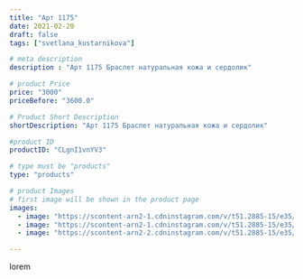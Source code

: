 ```yaml
---
title: "Арт 1175"
date: 2021-02-20
draft: false
tags: ["svetlana_kustarnikova"]

# meta description
description : "Арт 1175 Браслет натуральная кожа и сердолик"

# product Price
price: "3000"
priceBefore: "3600.0"

# Product Short Description
shortDescription: "Арт 1175 Браслет натуральная кожа и сердолик"

#product ID
productID: "CLgnI1vnYV3"

# type must be "products"
type: "products"

# product Images
# first image will be shown in the product page
images:
  - image: "https://scontent-arn2-1.cdninstagram.com/v/t51.2885-15/e35/151650016_471629613876490_508285987595620035_n.jpg?se=7&tp=1&_nc_ht=scontent-arn2-1.cdninstagram.com&_nc_cat=110&_nc_ohc=9JBncy67zxkAX8PUw4H&oh=3ea1c719443b2738d61652072570924f&oe=606C3FBF&ig_cache_key=MjUxMzE4MDcxOTAyMTE4OTk1OQ%3D%3D.2"
  - image: "https://scontent-arn2-1.cdninstagram.com/v/t51.2885-15/e35/152079922_1759026894277792_3566218075509556264_n.jpg?se=8&tp=1&_nc_ht=scontent-arn2-1.cdninstagram.com&_nc_cat=104&_nc_ohc=zCju3jGPjOwAX-Jg4c8&oh=ac380b999ef3255d6f9d880f24233758&oe=606B8CDF&ig_cache_key=MjUxMzE4MDcxODkxMTk5MDc3OQ%3D%3D.2"
  - image: "https://scontent-arn2-2.cdninstagram.com/v/t51.2885-15/e35/151309061_263412392076096_7652336777296818464_n.jpg?tp=1&_nc_ht=scontent-arn2-2.cdninstagram.com&_nc_cat=100&_nc_ohc=Nrz2uBLvU9YAX-5qAuz&oh=dc5ab8aaf5a2848d21a0c0435813b739&oe=606BFAEE&ig_cache_key=MjUxMzE4MDcxODg5NTMwNzUzOQ%3D%3D.2"

---
```

lorem
